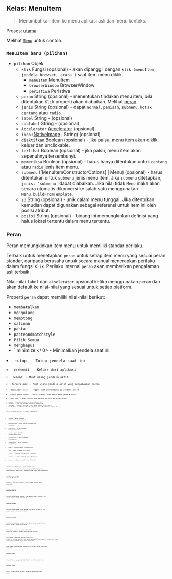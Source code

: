 ## Kelas: MenuItem

> Menambahkan item ke menu aplikasi asli dan menu konteks.

Proses: [utama](../glossary.md#main-process)

Melihat [`Menu`](menu.md) untuk contoh.

### `MenuItem baru (pilihan)`

* `pilihan` Objek 
  * `klik` Fungsi (opsional) - akan dipanggil dengan `klik (menuItem, jendela browser, acara )` saat item menu diklik. 
    * `menuItem` MenuItem
    * `browserWindow` BrowserWindow
    * `peristiwa` Peristiwa
  * `peran` String (opsional) - menentukan tindakan menu item, bila ditentukan `Klik` properti akan diabaikan. Melihat [peran](#roles).
  * `jenis` String (opsional) - dapat `normal`, `pemisah`, `submenu`, `kotak centang` atau `radio`.
  * `label` String - (opsional)
  * `sublabel` String - (opsional)
  * `Accelerator` [Accelerator](accelerator.md) (opsional)
  * `ikon` ([NativeImage](native-image.md) | String) (opsional)
  * `diaktifkan` Boolean (opsional) - jika palsu, menu item akan diklik keluar dan unclickable.
  * `terlihat` Boolean (opsional) - jika palsu, menu item akan sepenuhnya tersembunyi.
  * `memeriksa` Boolean (opsional) - harus hanya ditentukan untuk `centang` atau `radio` jenis item menu.
  * `submenu` ([MenuItemConstructorOptions] | Menu) (opsional) - harus ditentukan untuk `submenu` jenis menu item. Jika `submenu` ditetapkan, `jenis: 'submenu'` dapat diabaikan. Jika nilai tidak `Menu` maka akan secara otomatis dikonversi ke salah satu menggunakan `Menu.buildFromTemplate`.
  * `id` String (opsional) - unik dalam menu tunggal. Jika ditentukan kemudian dapat digunakan sebagai referensi untuk item ini oleh posisi atribut.
  * `posisi` String (opsional) - bidang ini memungkinkan definisi yang halus lokasi tertentu dalam menu tertentu.

### Peran

Peran memungkinkan item menu untuk memiliki standar perilaku.

Terbaik untuk menetapkan `peran` untuk setiap item menu yang sesuai peran standar, daripada berusaha untuk secara manual menerapkan perilaku dalam fungsi `Klik`. Perilaku internal `peran` akan memberikan pengalaman asli terbaik.

Nilai-nilai `label` dan `akselerator` opsional ketika menggunakan `peran` dan akan default ke nilai-nilai yang sesuai untuk setiap platform.

Properti `peran` dapat memiliki nilai-nilai berikut:

* `membatalkan`
* `mengulang`
* `memotong`
* `salinan`
* `pasta`
* `pasteandmatchstyle`
* `Pilih Semua`
* `menghapus`
* ` minimize </ 0> - Minimalkan jendela saat ini</li>
<li><code> tutup </ 0> - Tutup jendela saat ini</li>
<li><code> berhenti </ 0> - Keluar dari aplikasi</li>
<li><code> reload </ 0> - Muat ulang jendela aktif</li>
<li><code> forcereload </ 0> - Muat ulang jendela aktif yang mengabaikan cache.</li>
<li><code> toggledev alat </ 0> - Toggle alat pengembang di jendela aktif</li>
<li><code> toggle penuh layar </ 0> - Beralih mode layar penuh pada jendela aktif</li>
<li><code> reset zoom </ 0> - Reset tingkat zoom halaman terfokus ke ukuran aslinya</li>
<li><code>zoomin` - Zoom di halaman terfokus sebesar 10%
* `zoomout` - Zoom out halaman terfokus sebesar 10%
* `editMenu` - default seluruh "Edit" menu (Undo, salin, dsb.)
* `windowMenu` - default seluruh "Jendela" menu (Minimalkan, tutup, dll.)

Peran tambahan berikut tersedia pada macOS:

* `tentang` - peta tindakan `orderFrontStandardAboutPanel`
* `menyembunyikan` - peta untuk `menyembunyikan` tindakan
* `hideothers` - peta tindakan `hideOtherApplications`
* `unhide` - peta tindakan `unhideAllApplications`
* `startspeaking` - peta tindakan `startSpeaking`
* `stopspeaking` - peta tindakan `stopSpeaking`
* `depan` - peta tindakan `arrangeInFront`
* `zoom` - peta tindakan `performZoom`
* `jendela` - submenu adalah menu "Jendela"
* `membantu` - submenu adalah menu "Bantuan"
* `Layanan` - submenu adalah menu "Layanan"

Ketika menentukan `peran` pada macOS, `label` dan `akselerator` adalah satu-satunya pilihan yang akan mempengaruhi menu item. Semua pilihan lain akan diabaikan.

### Contoh properti

Properti berikut tersedia pada contoh-contoh dari `MenuItem`:

#### `menuItem.enabled`

`Boolean` menunjukkan apakah item diaktifkan, properti ini dapat secara dinamis berubah.

#### `menuItem.visible`

`Boolean` menunjukkan item Apakah terlihat, properti ini dapat secara dinamis berubah.

#### `menuItem.checked`

`Boolean` menunjukkan apakah item dicentang, properti ini dapat secara dinamis berubah.

Item menu `kotak centang` akan beralih `memeriksa` properti on dan off ketika dipilih.

`Radio` menu item akan menyala `memeriksa` properti ketika diklik, dan akan menonaktifkan properti itu untuk semua item yang berdekatan di menu yang sama.

Anda dapat menambahkan sebuah `klik` fungsi untuk perilaku tambahan.

#### `menuItem.label`

Sebuah `String` yang mewakili label terlihat item menu

#### `menuItem.click`

`Fungsi` yang dipecat ketika MenuItem menerima event klik